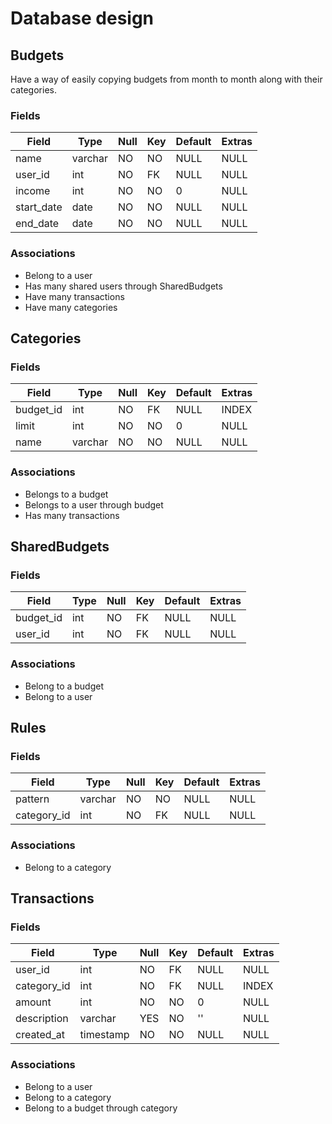# Database design

## Budgets

Have a way of easily copying budgets from month to month along with their categories.

### Fields

| Field | Type | Null | Key | Default | Extras |
| ----- | ---- | ---- | --- | ------- | ----- |
| name | varchar | NO | NO | NULL | NULL |
| user_id | int | NO | FK | NULL | NULL |
| income | int | NO | NO | 0 | NULL |
| start_date | date | NO | NO | NULL | NULL |
| end_date | date | NO | NO | NULL | NULL |

### Associations

- Belong to a user
- Has many shared users through SharedBudgets
- Have many transactions
- Have many categories

## Categories

### Fields

| Field | Type | Null | Key | Default | Extras |
| ----- | ---- | ---- | --- | ------- | ----- |
| budget_id | int | NO | FK | NULL | INDEX |
| limit | int | NO | NO | 0 | NULL |
| name | varchar | NO | NO | NULL | NULL |

### Associations

- Belongs to a budget
- Belongs to a user through budget
- Has many transactions

## SharedBudgets

### Fields

| Field | Type | Null | Key | Default | Extras |
| ----- | ---- | ---- | --- | ------- | ----- |
| budget_id | int | NO | FK | NULL | NULL |
| user_id | int | NO | FK | NULL | NULL |

### Associations

- Belong to a budget
- Belong to a user

## Rules

### Fields

| Field | Type | Null | Key | Default | Extras |
| ----- | ---- | ---- | --- | ------- | ----- |
| pattern | varchar | NO | NO | NULL | NULL |
| category_id | int | NO | FK | NULL | NULL |

### Associations

- Belong to a category

## Transactions

### Fields

| Field | Type | Null | Key | Default | Extras |
| ----- | ---- | ---- | --- | ------- | ----- |
| user_id | int | NO | FK | NULL | NULL |
| category_id | int | NO | FK | NULL | INDEX |
| amount | int | NO | NO | 0 | NULL |
| description | varchar | YES | NO | '' | NULL |
| created_at | timestamp | NO | NO | NULL | NULL |

### Associations

- Belong to a user
- Belong to a category
- Belong to a budget through category
